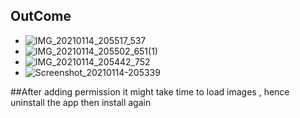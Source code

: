 ## OutCome
* ![IMG_20210114_205517_537](https://user-images.githubusercontent.com/42699812/104629984-1e63c100-5692-11eb-8253-1fb645a4b002.jpg)
* ![IMG_20210114_205502_651(1)](https://user-images.githubusercontent.com/42699812/104629996-215eb180-5692-11eb-8c76-62c5120e75f3.jpg)
* ![IMG_20210114_205442_752](https://user-images.githubusercontent.com/42699812/104630012-258acf00-5692-11eb-9aa7-46e84d8d04c8.JPG)
* ![Screenshot_20210114-205339](https://user-images.githubusercontent.com/42699812/104630019-2885bf80-5692-11eb-8a57-c750627545a6.png)

##After adding permission it might take time to load images , hence uninstall the app then install again